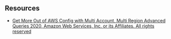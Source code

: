 ## Resources

- [Get More Out of AWS Config with Multi Account, Multi Region Advanced Queries 2020, Amazon Web Services, Inc. or its Affiliates. All rights reserved](resources/2020_0509-MGT_Slide-Deck.pdf)
